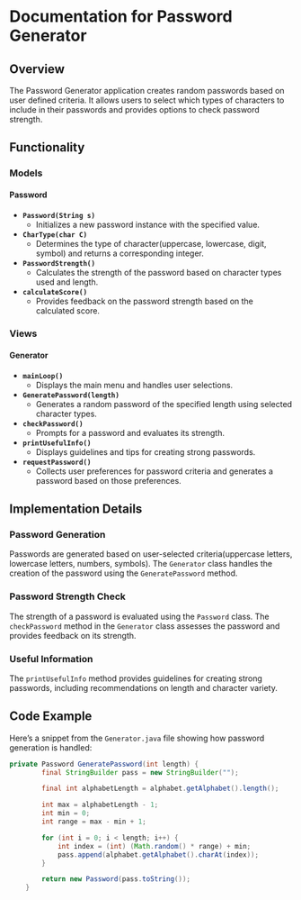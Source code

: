 # Documentation for Password Generator

## Overview
The Password Generator application creates random passwords based on user defined criteria. It allows users to select which types of characters to include in their passwords and provides options to check password strength.

## Functionality

### Models

#### Password

- **`Password(String s)`**
  - Initializes a new password instance with the specified value.
- **`CharType(char C)`**
  - Determines the type of character(uppercase, lowercase, digit, symbol) and returns a corresponding integer.
- **`PasswordStrength()`**
  - Calculates the strength of the password based on character types used and length.
- **`calculateScore()`**
  - Provides feedback on the password strength based on the calculated score.

### Views

#### Generator

- **`mainLoop()`**
  - Displays the main menu and handles user selections.
- **`GeneratePassword(length)`**
  - Generates a random password of the specified length using selected character types.
- **`checkPassword()`**
  - Prompts for a password and evaluates its strength.
- **`printUsefulInfo()`**
  - Displays guidelines and tips for creating strong passwords.
- **`requestPassword()`**
  - Collects user preferences for password criteria and generates a password based on those preferences.

## Implementation Details

### Password Generation
Passwords are generated based on user-selected criteria(uppercase letters, lowercase letters, numbers, symbols). The `Generator` class handles the creation of the password using the `GeneratePassword` method.

### Password Strength Check
The strength of a password is evaluated using the `Password` class. The `checkPassword` method in the `Generator` class assesses the password and provides feedback on its strength.

### Useful Information
The `printUsefulInfo` method provides guidelines for creating strong passwords, including recommendations on length and character variety.

## Code Example
Here’s a snippet from the `Generator.java` file showing how password generation is handled:

```java
private Password GeneratePassword(int length) {
        final StringBuilder pass = new StringBuilder("");

        final int alphabetLength = alphabet.getAlphabet().length();

        int max = alphabetLength - 1;
        int min = 0;
        int range = max - min + 1;

        for (int i = 0; i < length; i++) {
            int index = (int) (Math.random() * range) + min;
            pass.append(alphabet.getAlphabet().charAt(index));
        }

        return new Password(pass.toString());
    }
```